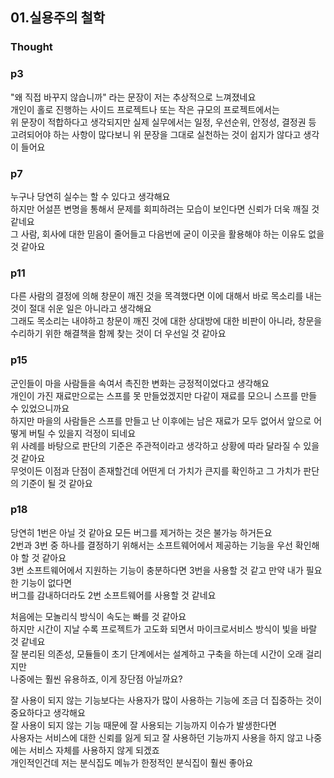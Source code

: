 ## 01.실용주의 철학

### Thought
### p3
"왜 직접 바꾸지 않습니까" 라는 문장이 저는 추상적으로 느껴졌네요     
개인이 홀로 진행하는 사이드 프로젝트나 또는 작은 규모의 프로젝트에서는   
위 문장이 적합하다고 생각되지만 실제 실무에서는 일정, 우선순위, 안정성, 결정권 등   
고려되어야 하는 사항이 많다보니 위 문장을 그대로 실천하는 것이 쉽지가 않다고 생각이 들어요  

### p7
누구나 당연히 실수는 할 수 있다고 생각해요   
하지만 어설픈 변명을 통해서 문제를 회피하려는 모습이 보인다면 신뢰가 더욱 깨질 것 같네요   
그 사람, 회사에 대한 믿음이 줄어들고 다음번에 굳이 이곳을 활용해야 하는 이유도 없을 것 같아요      

### p11
다른 사람의 결정에 의해 창문이 깨진 것을 목격했다면 이에 대해서 바로 목소리를 내는 것이 절대 쉬운 일은 아니라고 생각해요   
그래도 목소리는 내야하고 창문이 깨진 것에 대한 상대방에 대한 비판이 아니라, 창문을 수리하기 위한 해결책을 함께 찾는 것이 더 우선일 것 같아요   

### p15
군인들이 마을 사람들을 속여서 촉진한 변화는 긍정적이었다고 생각해요     
개인이 가진 재료만으로는 스프를 못 만들었겠지만 다같이 재료를 모으니 스프를 만들 수 있었으니까요     
하지만 마을의 사람들은 스프를 만들고 난 이후에는 남은 재료가 모두 없어서 앞으로 어떻게 버틸 수 있을지 걱정이 되네요    
위 사례를 바탕으로 판단의 기준은 주관적이라고 생각하고 상황에 따라 달라질 수 있을 것 같아요     
무엇이든 이점과 단점이 존재할건데 어떤게 더 가치가 큰지를 확인하고 그 가치가 판단의 기준이 될 것 같아요      

### p18
당연히 1번은 아닐 것 같아요 모든 버그를 제거하는 것은 불가능 하거든요   
2번과 3번 중 하나를 결정하기 위해서는 소프트웨어에서 제공하는 기능을 우선 확인해야 할 것 같아요      
3번 소프트웨어에서 지원하는 기능이 충분하다면 3번을 사용할 것 같고 만약 내가 필요한 기능이 없다면    
버그를 감내하더라도 2번 소프트웨어를 사용할 것 같네요    

처음에는 모놀리식 방식이 속도는 빠를 것 같아요   
하지만 시간이 지날 수록 프로젝트가 고도화 되면서 마이크로서비스 방식이 빛을 바랄 것 같네요    
잘 분리된 의존성, 모듈들이 초기 단계에서는 설계하고 구축을 하는데 시간이 오래 걸리지만    
나중에는 훨씬 유용하죠, 이게 장단점 아닐까요?    

잘 사용이 되지 않는 기능보다는 사용자가 많이 사용하는 기능에 조금 더 집중하는 것이 중요하다고 생각해요    
잘 사용이 되지 않는 기능 때문에 잘 사용되는 기능까지 이슈가 발생한다면    
사용자는 서비스에 대한 신뢰를 잃게 되고 잘 사용하던 기능까지 사용을 하지 않고 나중에는 서비스 자체를 사용하지 않게 되겠죠    
개인적인건데 저는 분식집도 메뉴가 한정적인 분식집이 훨씬 좋아요    
